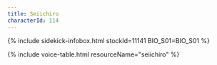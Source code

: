 ```yaml
---
title: Seiichiro
characterId: 114
---
```


{% include sidekick-infobox.html stockId=11141 BIO_S01=BIO_S01 %}

{% include voice-table.html resourceName="seiichiro"
%}
